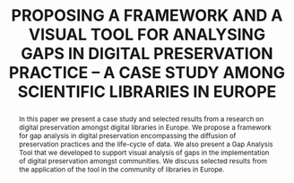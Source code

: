 ---
abstract: 'In this paper we present a case study and selected results

  from a research on digital preservation amongst digital

  libraries in Europe. We propose a framework for gap

  analysis in digital preservation encompassing the

  diffusion of preservation practices and the life-cycle of

  data. We also present a Gap Analysis Tool that we

  developed to support visual analysis of gaps in the

  implementation of digital preservation amongst

  communities. We discuss selected results from the

  application of the tool in the community of libraries in

  Europe.'
creators:
- Moritz Gomm
- Matthias Hemmje
- Holger Brocks
- Sabine Schrimpf
- Björn Werkmann
date: null
document_url: https://services.phaidra.univie.ac.at/api/object/o:185454/download
grand_parent: iPRES
institutions: []
keywords: []
landing_page_url: https://phaidra.univie.ac.at/o:185454
language: eng
layout: publication
license: CC BY-SA 2.0 AT
notes_url: null
parent: iPRES 2010
publication_type: paper
size: 284814
slides_url: null
source_name: iPRES
stream_url: null
title: PROPOSING A FRAMEWORK AND A VISUAL TOOL FOR  ANALYSING GAPS IN DIGITAL PRESERVATION  PRACTICE
  – A CASE STUDY AMONG SCIENTIFIC  LIBRARIES IN EUROPE
year: 2010
---